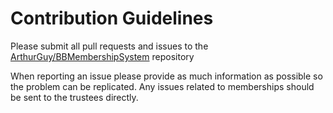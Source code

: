 # Contribution Guidelines

Please submit all pull requests and issues to the [ArthurGuy/BBMembershipSystem](https://github.com/ArthurGuy/BBMembershipSystem) repository

When reporting an issue please provide as much information as possible so the problem can be replicated.
Any issues related to memberships should be sent to the trustees directly.
